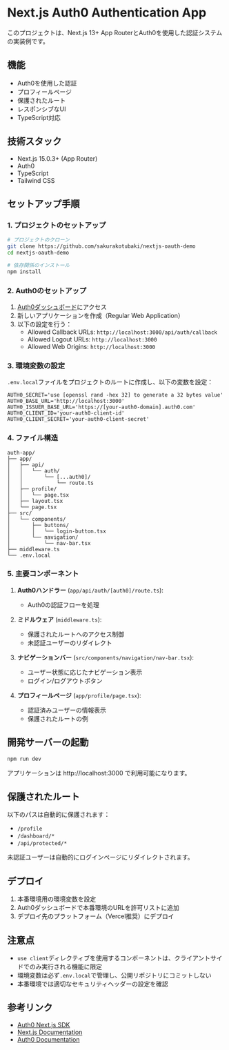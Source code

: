 # Next.js Auth0 Authentication App

このプロジェクトは、Next.js 13+ App RouterとAuth0を使用した認証システムの実装例です。

## 機能

- Auth0を使用した認証
- プロフィールページ
- 保護されたルート
- レスポンシブなUI
- TypeScript対応

## 技術スタック

- Next.js 15.0.3+ (App Router)
- Auth0
- TypeScript
- Tailwind CSS

## セットアップ手順

### 1. プロジェクトのセットアップ

```bash
# プロジェクトのクローン
git clone https://github.com/sakurakotubaki/nextjs-oauth-demo
cd nextjs-oauth-demo

# 依存関係のインストール
npm install
```

### 2. Auth0のセットアップ

1. [Auth0ダッシュボード](https://manage.auth0.com/)にアクセス
2. 新しいアプリケーションを作成（Regular Web Application）
3. 以下の設定を行う：
   - Allowed Callback URLs: `http://localhost:3000/api/auth/callback`
   - Allowed Logout URLs: `http://localhost:3000`
   - Allowed Web Origins: `http://localhost:3000`

### 3. 環境変数の設定

`.env.local`ファイルをプロジェクトのルートに作成し、以下の変数を設定：

```env
AUTH0_SECRET='use [openssl rand -hex 32] to generate a 32 bytes value'
AUTH0_BASE_URL='http://localhost:3000'
AUTH0_ISSUER_BASE_URL='https://[your-auth0-domain].auth0.com'
AUTH0_CLIENT_ID='your-auth0-client-id'
AUTH0_CLIENT_SECRET='your-auth0-client-secret'
```

### 4. ファイル構造

```
auth-app/
├── app/
│   ├── api/
│   │   └── auth/
│   │       └── [...auth0]/
│   │           └── route.ts
│   ├── profile/
│   │   └── page.tsx
│   ├── layout.tsx
│   └── page.tsx
├── src/
│   └── components/
│       ├── buttons/
│       │   └── login-button.tsx
│       └── navigation/
│           └── nav-bar.tsx
├── middleware.ts
└── .env.local
```

### 5. 主要コンポーネント

1. **Auth0ハンドラー** (`app/api/auth/[auth0]/route.ts`):
   - Auth0の認証フローを処理

2. **ミドルウェア** (`middleware.ts`):
   - 保護されたルートへのアクセス制御
   - 未認証ユーザーのリダイレクト

3. **ナビゲーションバー** (`src/components/navigation/nav-bar.tsx`):
   - ユーザー状態に応じたナビゲーション表示
   - ログイン/ログアウトボタン

4. **プロフィールページ** (`app/profile/page.tsx`):
   - 認証済みユーザーの情報表示
   - 保護されたルートの例

## 開発サーバーの起動

```bash
npm run dev
```

アプリケーションは http://localhost:3000 で利用可能になります。

## 保護されたルート

以下のパスは自動的に保護されます：

- `/profile`
- `/dashboard/*`
- `/api/protected/*`

未認証ユーザーは自動的にログインページにリダイレクトされます。

## デプロイ

1. 本番環境用の環境変数を設定
2. Auth0ダッシュボードで本番環境のURLを許可リストに追加
3. デプロイ先のプラットフォーム（Vercel推奨）にデプロイ

## 注意点

- `use client`ディレクティブを使用するコンポーネントは、クライアントサイドでのみ実行される機能に限定
- 環境変数は必ず`.env.local`で管理し、公開リポジトリにコミットしない
- 本番環境では適切なセキュリティヘッダーの設定を確認

## 参考リンク

- [Auth0 Next.js SDK](https://github.com/auth0/nextjs-auth0)
- [Next.js Documentation](https://nextjs.org/docs)
- [Auth0 Documentation](https://auth0.com/docs)
